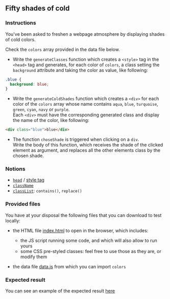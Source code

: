 ## Fifty shades of cold

### Instructions

You've been asked to freshen a webpage atmosphere by displaying shades of cold colors.

Check the `colors` array provided in the data file below.

- Write the `generateClasses` function which creates a `<style>` tag in the `<head>` tag and generates, for each color of `colors`, a class setting the `background` attribute and taking the color as value, like following:

```css
.blue {
  background: blue;
}
```

- Write the `generateColdShades` function which creates a `<div>` for each color of the `colors` array whose name contains `aqua`, `blue`, `turquoise`, `green`, `cyan`, `navy` or `purple`.\
  Each `<div>` must have the corresponding generated class and display the name of the color, like following:

```html
<div class="blue">blue</div>
```

- The function `choseShade` is triggered when clicking on a `div`.\
  Write the body of this function, which receives the shade of the clicked element as argument, and replaces all the other elements class by the chosen shade.

### Notions

- [`head`](https://developer.mozilla.org/en-US/docs/Web/API/Document/head) / [style tag](https://developer.mozilla.org/en-US/docs/Web/HTML/Element/style)
- [`className`](https://developer.mozilla.org/en-US/docs/Web/API/Element/className)
- [`classList`](https://developer.mozilla.org/en-US/docs/Web/API/Element/classList): `contains()`, `replace()`

### Provided files

You have at your disposal the following files that you can download to test locally:

- the HTML file [index.html](/public/subjects/fifty-shades-of-cold/index.html) to open in the browser, which includes:

  - the JS script running some code, and which will also allow to run yours
  - some CSS pre-styled classes: feel free to use those as they are, or modify them

- the data file [data.js](/public/subjects/fifty-shades-of-cold/data.js) from which you can import `colors`

### Expected result

You can see an example of the expected result [here](https://youtu.be/a-3JDEvW-Qg)
